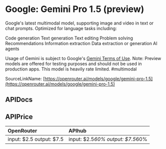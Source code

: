 # Google: Gemini Pro 1.5 (preview)

Google's latest multimodal model, supporting image and video in text or chat prompts.
Optimized for language tasks including:

Code generation
Text generation
Text editing
Problem solving
Recommendations
Information extraction
Data extraction or generation
AI agents

Usage of Gemini is subject to Google's [Gemini Terms of Use](https://ai.google.dev/terms).
Note: Preview models are offered for testing purposes and should not be used in production apps. This model is heavily rate limited.
#multimodal

SourceLinkName: [https://openrouter.ai/models/google/gemini-pro-1.5](https://openrouter.ai/models/google/gemini-pro-1.5)

## APIDocs



## APIPrice

| OpenRouter | APIhub |
|:---|:---|
| input: $2.5 output: $7.5 | input: $2.5*60% output: $7.5*60% |

